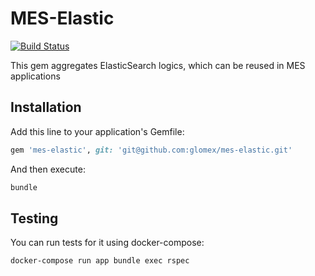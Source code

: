 # MES-Elastic

[![Build Status](https://travis-ci.com/glomex/mes-elastic.svg?token=wTxfWxNSPNpHpdJc4pif&branch=master)](https://travis-ci.com/glomex/mes-elastic)

This gem aggregates ElasticSearch logics, which can be reused in MES applications

## Installation

Add this line to your application's Gemfile:

```ruby
gem 'mes-elastic', git: 'git@github.com:glomex/mes-elastic.git'
```

And then execute:

```bash
bundle
```

## Testing

You can run tests for it using docker-compose:

```bash
docker-compose run app bundle exec rspec
```
